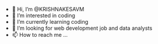- 👋 Hi, I’m @KRISHNAKESAVM
- 👀 I’m interested in coding
- 🌱 I’m currently learning coding
- 💞️ I’m looking for web development job and data analysts
- 📫 How to reach me ...

<!---
KRISHNAKESAVM/KRISHNAKESAVM is a ✨ special ✨ repository because its `README.md` (this file) appears on your GitHub profile.
You can click the Preview link to take a look at your changes.
--->
